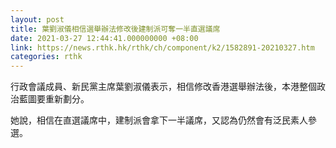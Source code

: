```yaml
---
layout: post
title: 葉劉淑儀相信選舉辦法修改後建制派可奪一半直選議席
date: 2021-03-27 12:44:41.000000000 +08:00
link: https://news.rthk.hk/rthk/ch/component/k2/1582891-20210327.htm
categories: rthk
---
```


行政會議成員、新民黨主席葉劉淑儀表示，相信修改香港選舉辦法後，本港整個政治藍圖要重新劃分。

她說，相信在直選議席中，建制派會拿下一半議席，又認為仍然會有泛民素人參選。
